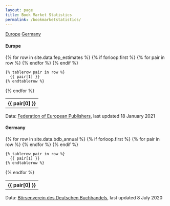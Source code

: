 ```yaml
---
layout: page
title: Book Market Statistics
permalink: /bookmarketstatistics/
---
```


<a href="#eu">Europe</a>
<a href="#de">Germany</a>

<a name="eu"></a><h4>Europe</h4>

<table>
  {% for row in site.data.fep_estimates %}
    {% if forloop.first %}
    <tr>
      {% for pair in row %}
        <th>{{ pair[0] }}</th>
      {% endfor %}
    </tr>
    {% endif %}

    {% tablerow pair in row %}
      {{ pair[1] }}
    {% endtablerow %}
  {% endfor %}
</table>

Data: <a href="https://fep-fee.eu/European-Book-Publishing-1268">Federation of European Publishers</a>, last updated 18 January 2021

<a name="de"></a><h4>Germany</h4>

<table>
  {% for row in site.data.bdb_annual %}
    {% if forloop.first %}
    <tr>
      {% for pair in row %}
        <th>{{ pair[0] }}</th>
      {% endfor %}
    </tr>
    {% endif %}

    {% tablerow pair in row %}
      {{ pair[1] }}
    {% endtablerow %}
  {% endfor %}
</table>

Data: <a href="https://www.boersenverein.de/markt-daten/marktforschung/wirtschaftszahlen/">Börsenverein des Deutschen Buchhandels</a>, last updated 8 July 2020
